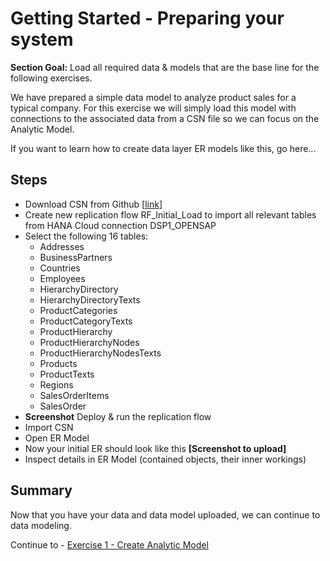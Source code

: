 # Getting Started - Preparing your system

**Section Goal:** Load all required data & models that are the base line for the following exercises.

We have prepared a simple data model to analyze product sales for a typical company. For this exercise we will simply load this model with connections to the associated data from a CSN file so we can focus on the Analytic Model.

If you want to learn how to create data layer ER models like this, go here...

## Steps

-   Download CSN from Github [[link](../../model/DA271_DataModel%20-%20Quick%20Start.json)]
-   Create new replication flow RF_Initial_Load to import all relevant tables from HANA Cloud connection DSP1_OPENSAP
-   Select the following 16 tables:
    -   Addresses
    -   BusinessPartners
    -   Countries
    -   Employees
    -   HierarchyDirectory
    -   HierarchyDirectoryTexts
    -   ProductCategories
    -   ProductCategoryTexts
    -   ProductHierarchy
    -   ProductHierarchyNodes
    -   ProductHierarchyNodesTexts
    -   Products
    -   ProductTexts
    -   Regions
    -   SalesOrderItems
    -   SalesOrder
-   **Screenshot** Deploy & run the replication flow
-   Import CSN
-   Open ER Model
-   Now your initial ER should look like this **[Screenshot to upload]**
-   Inspect details in ER Model (contained objects, their inner workings)

## Summary

Now that you have your data and data model uploaded, we can continue to data modeling.

Continue to - [Exercise 1 - Create Analytic Model](../ex1/README.md)
